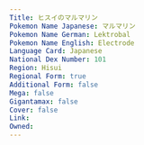 ```yaml
---
﻿Title: ヒスイのマルマリン
Pokemon Name Japanese: マルマリン
Pokemon Name German: Lektrobal
Pokemon Name English: Electrode
Language Card: Japanese
National Dex Number: 101
Region: Hisui
Regional Form: true
Additional Form: false
Mega: false
Gigantamax: false
Cover: false
Link: 
Owned: 
---
```

